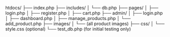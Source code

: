htdocs/
├── index.php
├── includes/
│   └── db.php
├── pages/
│   ├── login.php
│   ├── register.php
│   ├── cart.php
├── admin/
│   ├── login.php
│   ├── dashboard.php
│   ├── manage_products.php
│   └── add_product.php
├── images/
│   └── (all product images)
├── css/
│   └── style.css (optional)
└── test_db.php (for initial testing only)
